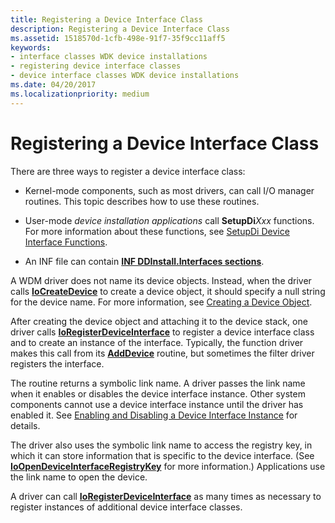 ```yaml
---
title: Registering a Device Interface Class
description: Registering a Device Interface Class
ms.assetid: 1518570d-1cfb-498e-91f7-35f9cc11aff5
keywords:
- interface classes WDK device installations
- registering device interface classes
- device interface classes WDK device installations
ms.date: 04/20/2017
ms.localizationpriority: medium
---
```


# Registering a Device Interface Class





There are three ways to register a device interface class:

-   Kernel-mode components, such as most drivers, can call I/O manager routines. This topic describes how to use these routines.

-   User-mode *device installation applications* call **SetupDi***Xxx* functions. For more information about these functions, see [SetupDi Device Interface Functions](using-device-installation-functions.md#ddk-setupdi-device-interface-functions-dg).

-   An INF file can contain [**INF DDInstall.Interfaces sections**](inf-ddinstall-interfaces-section.md).

A WDM driver does not name its device objects. Instead, when the driver calls [**IoCreateDevice**](https://docs.microsoft.com/windows-hardware/drivers/ddi/wdm/nf-wdm-iocreatedevice) to create a device object, it should specify a null string for the device name. For more information, see [Creating a Device Object](https://docs.microsoft.com/windows-hardware/drivers/kernel/creating-a-device-object).

After creating the device object and attaching it to the device stack, one driver calls [**IoRegisterDeviceInterface**](https://docs.microsoft.com/windows-hardware/drivers/ddi/wdm/nf-wdm-ioregisterdeviceinterface) to register a device interface class and to create an instance of the interface. Typically, the function driver makes this call from its [**AddDevice**](https://docs.microsoft.com/windows-hardware/drivers/ddi/wdm/nc-wdm-driver_add_device) routine, but sometimes the filter driver registers the interface.

The routine returns a symbolic link name. A driver passes the link name when it enables or disables the device interface instance. Other system components cannot use a device interface instance until the driver has enabled it. See [Enabling and Disabling a Device Interface Instance](enabling-and-disabling-a-device-interface-instance.md) for details.

The driver also uses the symbolic link name to access the registry key, in which it can store information that is specific to the device interface. (See [**IoOpenDeviceInterfaceRegistryKey**](https://docs.microsoft.com/windows-hardware/drivers/ddi/wdm/nf-wdm-ioopendeviceinterfaceregistrykey) for more information.) Applications use the link name to open the device.

A driver can call [**IoRegisterDeviceInterface**](https://docs.microsoft.com/windows-hardware/drivers/ddi/wdm/nf-wdm-ioregisterdeviceinterface) as many times as necessary to register instances of additional device interface classes.

 

 





